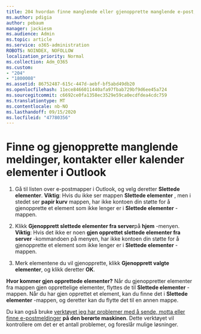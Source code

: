 ```yaml
---
title: 204 hvordan finne manglende eller gjenopprette manglende e-post, kalender eller kontakter i Outlook
ms.author: pdigia
author: pebaum
manager: jackiesm
ms.audience: Admin
ms.topic: article
ms.service: o365-administration
ROBOTS: NOINDEX, NOFOLLOW
localization_priority: Normal
ms.collection: Adm_O365
ms.custom:
- "204"
- "1800008"
ms.assetid: 86752487-615c-447d-aebf-bf5abd49db20
ms.openlocfilehash: 11ece8466011440afa97fbab729bf9d6ee45a724
ms.sourcegitcommit: c6692ce0fa1358ec3529e59ca0ecdfdea4cdc759
ms.translationtype: MT
ms.contentlocale: nb-NO
ms.lasthandoff: 09/15/2020
ms.locfileid: "47780356"
---
```

# <a name="how-to-find-and-recover-missing-messages-contacts-or-calendar-items-in-outlook"></a>Finne og gjenopprette manglende meldinger, kontakter eller kalender elementer i Outlook

1. Gå til listen over e-postmapper i Outlook, og velg deretter **Slettede elementer**. **Viktig**: Hvis du ikke ser mappen **Slettede elementer** , men i stedet ser **papir kurv** mappen, har ikke kontoen din støtte for å gjenopprette et element som ikke lenger er i **Slettede elementer** -mappen.

2. Klikk **Gjenopprett slettede elementer fra server**på **hjem** -menyen. **Viktig**: Hvis det ikke er noen **gjen opprettet slettede elementer fra server** -kommandoen på menyen, har ikke kontoen din støtte for å gjenopprette et element som ikke lenger er i **Slettede elementer** -mappen.

3. Merk elementene du vil gjenopprette, klikk **Gjenopprett valgte elementer**, og klikk deretter **OK**.

**Hvor kommer gjen opprettede elementer?** Når du gjenoppretter elementer fra mappen gjen opprettelige elementer, flyttes de til **Slettede elementer** -mappen. Når du har gjen opprettet et element, kan du finne det i **Slettede elementer** -mappen, og deretter kan du flytte det til en annen mappe.

Du kan også bruke [verktøyet jeg har problemer med å sende, motta eller finne e-postmeldinger](https://aka.ms/SaRA-OutlookSendReceive) **på den berørte maskinen**. Dette verktøyet vil kontrollere om det er et antall problemer, og foreslår mulige løsninger.
